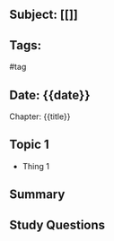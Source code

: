 ## Subject: [[]]
## Tags:
#tag
## Date: {{date}}
Chapter: {{title}}

## Topic 1
- Thing 1

## Summary


## Study Questions

